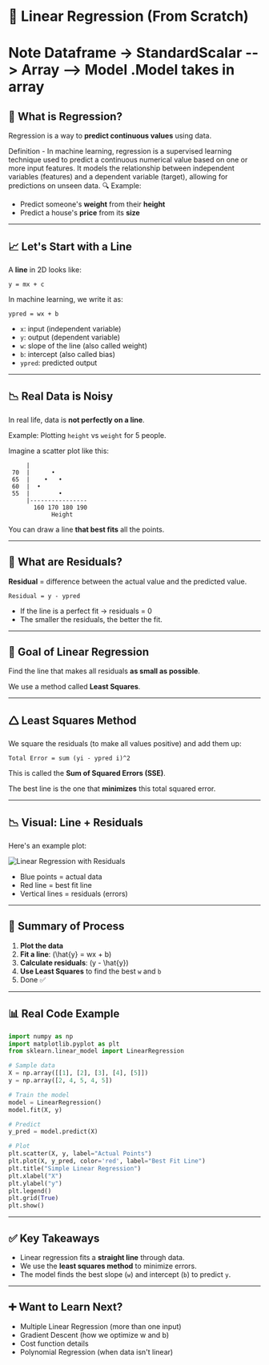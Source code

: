 # 📘 Linear Regression (From Scratch)

# Note Dataframe -> StandardScalar --> Array --> Model .Model takes in array

## 📍 What is Regression?  
  
Regression is a way to **predict continuous values** using data.

Definition - In machine learning, regression is a supervised learning technique used to predict a continuous numerical value based on one or more input features. It models the relationship between independent variables (features) and a dependent variable (target), allowing for predictions on unseen data.
🔍 Example:  
- Predict someone's **weight** from their **height**  
- Predict a house's **price** from its **size**

---

## 📈 Let's Start with a Line

A **line** in 2D looks like:
```
y = mx + c
```

In machine learning, we write it as:
```
ypred = wx + b
```

- `x`: input (independent variable)  
- `y`: output (dependent variable)  
- `w`: slope of the line (also called weight)  
- `b`: intercept (also called bias)  
- `ypred`: predicted output

---

## 📉 Real Data is Noisy

In real life, data is **not perfectly on a line**.

Example: Plotting `height` vs `weight` for 5 people.

Imagine a scatter plot like this:

```
     |
 70  |      •
 65  |    •   •
 60  |  •
 55  |        •
     |----------------
       160 170 180 190
            Height
```

You can draw a line **that best fits** all the points.

---

## 📏 What are Residuals?

**Residual** = difference between the actual value and the predicted value.

```
Residual = y - ypred
```

- If the line is a perfect fit → residuals = 0  
- The smaller the residuals, the better the fit.

---

## 🎯 Goal of Linear Regression

Find the line that makes all residuals **as small as possible**.

We use a method called **Least Squares**.

---

## 🛆 Least Squares Method

We square the residuals (to make all values positive) and add them up:

```
Total Error = sum (yi - ypred i)^2
```

This is called the **Sum of Squared Errors (SSE)**.

The best line is the one that **minimizes** this total squared error.

---

## 📉 Visual: Line + Residuals

Here's an example plot:

![Linear Regression with Residuals](https://upload.wikimedia.org/wikipedia/commons/3/3a/Linear_regression.svg)

- Blue points = actual data  
- Red line = best fit line  
- Vertical lines = residuals (errors)

---

## 🧠 Summary of Process

1. **Plot the data**
2. **Fit a line**: \(\hat{y} = wx + b\)
3. **Calculate residuals**: \(y - \hat{y}\)
4. **Use Least Squares** to find the best `w` and `b`
5. Done ✅

---

## 📊 Real Code Example

```python
import numpy as np
import matplotlib.pyplot as plt
from sklearn.linear_model import LinearRegression

# Sample data
X = np.array([[1], [2], [3], [4], [5]])
y = np.array([2, 4, 5, 4, 5])

# Train the model
model = LinearRegression()
model.fit(X, y)

# Predict
y_pred = model.predict(X)

# Plot
plt.scatter(X, y, label="Actual Points")
plt.plot(X, y_pred, color='red', label="Best Fit Line")
plt.title("Simple Linear Regression")
plt.xlabel("X")
plt.ylabel("y")
plt.legend()
plt.grid(True)
plt.show()
```

---

## ✅ Key Takeaways

- Linear regression fits a **straight line** through data.
- We use the **least squares method** to minimize errors.
- The model finds the best slope (`w`) and intercept (`b`) to predict `y`.

---

## ➕ Want to Learn Next?

- Multiple Linear Regression (more than one input)  
- Gradient Descent (how we optimize w and b)  
- Cost function details  
- Polynomial Regression (when data isn't linear)

